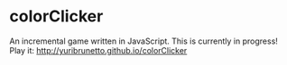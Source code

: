 # colorClicker
An incremental game written in JavaScript. This is currently in progress!
Play it: http://yuribrunetto.github.io/colorClicker